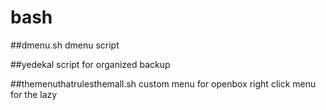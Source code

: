 # bash

##dmenu.sh
  dmenu script

##yedekal
  script for organized backup

##themenuthatrulesthemall.sh
  custom menu for openbox right click menu  for the lazy

